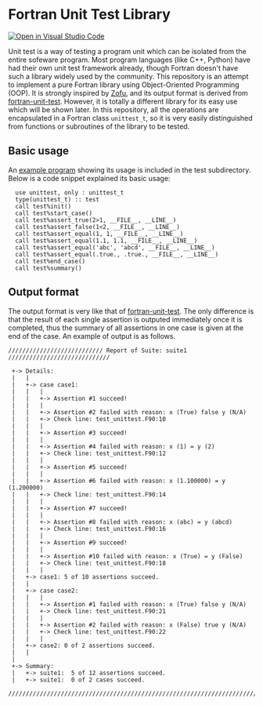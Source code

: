 # Fortran Unit Test Library
[![Open in Visual Studio Code](https://open.vscode.dev/badges/open-in-vscode.svg)](https://open.vscode.dev/github.com/zhenkunl/Fortran_UnitTest)

Unit test is a way of testing a program unit which can be isolated from the entire sofeware program. Most program languages (like C++, Python) have had their own unit test framework already, though Fortran doesn't have such a library widely used by the community. This repository is an attempt to implement a pure Fortran library using Object-Oriented Programming (OOP). It is strongly inspired by [Zofu](https://github.com/acroucher/zofu), and its output format is derived from [fortran-unit-test](https://github.com/dongli/fortran-unit-test). However, it is totally a different library for its easy use which will be shown later. In this repository, all the operations are encapsulated in a Fortran class `unittest_t`, so it is very easily distinguished from functions or subroutines of the library to be tested.

## Basic usage
An [example program](https://github.com/zhenkunl/Fortran_UnitTest/blob/main/test/test_unittest.F90) showing its usage is included in the test subdirectory. Below is a code snippet explained its basic usage:
```Fortran
  use unittest, only : unittest_t
  type(unittest_t) :: test
  call test%init()
  call test%start_case()
  call test%assert_true(2>1, __FILE__, __LINE__)
  call test%assert_false(1<2, __FILE__, __LINE__)
  call test%assert_equal(1, 1, __FILE__, __LINE__)
  call test%assert_equal(1.1, 1.1, __FILE__, __LINE__)
  call test%assert_equal('abc', 'abcd', __FILE__, __LINE__)
  call test%assert_equal(.true., .true., __FILE__, __LINE__)
  call test%end_case()
  call test%summary()
```

## Output format
The output format is very like that of [fortran-unit-test](https://github.com/dongli/fortran-unit-test). The only difference is that the result of each single assertion is outputed immediately once it is completed, thus the summary of all assertions in one case is given at the end of the case. An example of output is as follows.
```text
/////////////////////////// Report of Suite: suite1 /////////////////////////////

 +-> Details:
 |   |
 |   +-> case case1:
 |   |   |
 |   |   +-> Assertion #1 succeed!
 |   |   |
 |   |   +-> Assertion #2 failed with reason: x (True) false y (N/A)
 |   |   +-> Check line: test_unittest.F90:10
 |   |   |
 |   |   +-> Assertion #3 succeed!
 |   |   |
 |   |   +-> Assertion #4 failed with reason: x (1) = y (2)
 |   |   +-> Check line: test_unittest.F90:12
 |   |   |
 |   |   +-> Assertion #5 succeed!
 |   |   |
 |   |   +-> Assertion #6 failed with reason: x (1.100000) = y (1.200000)
 |   |   +-> Check line: test_unittest.F90:14
 |   |   |
 |   |   +-> Assertion #7 succeed!
 |   |   |
 |   |   +-> Assertion #8 failed with reason: x (abc) = y (abcd)
 |   |   +-> Check line: test_unittest.F90:16
 |   |   |
 |   |   +-> Assertion #9 succeed!
 |   |   |
 |   |   +-> Assertion #10 failed with reason: x (True) = y (False)
 |   |   +-> Check line: test_unittest.F90:18
 |   |   |
 |   +-> case1: 5 of 10 assertions succeed.
 |   |
 |   +-> case case2:
 |   |   |
 |   |   +-> Assertion #1 failed with reason: x (True) false y (N/A)
 |   |   +-> Check line: test_unittest.F90:21
 |   |   |
 |   |   +-> Assertion #2 failed with reason: x (False) true y (N/A)
 |   |   +-> Check line: test_unittest.F90:22
 |   |   |
 |   +-> case2: 0 of 2 assertions succeed.
 |   |
 |
 +-> Summary:
 |   +-> suite1:  5 of 12 assertions succeed.
 |   +-> suite1:  0 of 2 cases succeed.

////////////////////////////////////////////////////////////////////////////////
```